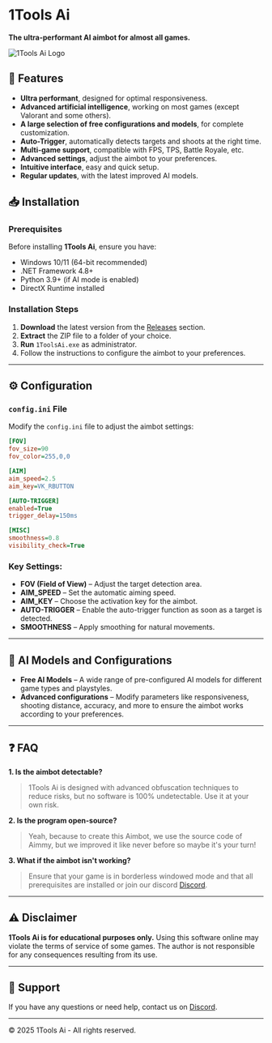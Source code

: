 # 1Tools Ai  
**The ultra-performant AI aimbot for almost all games.**  

![1Tools Ai Logo]((https://cdn.discordapp.com/icons/1327763641206050949/063f34dfabd88defe49f71826d750d0c?size=256.png))  

## 🚀 Features  

- **Ultra performant**, designed for optimal responsiveness.  
- **Advanced artificial intelligence**, working on most games (except Valorant and some others).  
- **A large selection of free configurations and models**, for complete customization.  
- **Auto-Trigger**, automatically detects targets and shoots at the right time.  
- **Multi-game support**, compatible with FPS, TPS, Battle Royale, etc.  
- **Advanced settings**, adjust the aimbot to your preferences.  
- **Intuitive interface**, easy and quick setup.  
- **Regular updates**, with the latest improved AI models.  

## 📥 Installation  

### Prerequisites  

Before installing **1Tools Ai**, ensure you have:  
- Windows 10/11 (64-bit recommended)  
- .NET Framework 4.8+  
- Python 3.9+ (if AI mode is enabled)  
- DirectX Runtime installed  

### Installation Steps  

1. **Download** the latest version from the [Releases](https://github.com/your-repo/releases) section.  
2. **Extract** the ZIP file to a folder of your choice.  
3. **Run** `1ToolsAi.exe` as administrator.  
4. Follow the instructions to configure the aimbot to your preferences.  

---

## ⚙️ Configuration  

### `config.ini` File  

Modify the `config.ini` file to adjust the aimbot settings:  

```ini
[FOV]
fov_size=90
fov_color=255,0,0

[AIM]
aim_speed=2.5
aim_key=VK_RBUTTON

[AUTO-TRIGGER]
enabled=True
trigger_delay=150ms

[MISC]
smoothness=0.8
visibility_check=True
```

### Key Settings:  

- **FOV (Field of View)** – Adjust the target detection area.  
- **AIM_SPEED** – Set the automatic aiming speed.  
- **AIM_KEY** – Choose the activation key for the aimbot.  
- **AUTO-TRIGGER** – Enable the auto-trigger function as soon as a target is detected.  
- **SMOOTHNESS** – Apply smoothing for natural movements.  

---

## 🧠 AI Models and Configurations  

- **Free AI Models** – A wide range of pre-configured AI models for different game types and playstyles.  
- **Advanced configurations** – Modify parameters like responsiveness, shooting distance, accuracy, and more to ensure the aimbot works according to your preferences.  

---

## ❓ FAQ  

**1. Is the aimbot detectable?**  
> 1Tools Ai is designed with advanced obfuscation techniques to reduce risks, but no software is 100% undetectable. Use it at your own risk.  

**2. Is the program open-source?**  
> Yeah, because to create this Aimbot, we use the source code of Aimmy, but we improved it like never before so maybe it's your turn!

**3. What if the aimbot isn't working?**  
> Ensure that your game is in borderless windowed mode and that all prerequisites are installed or join our discord [Discord](https://discord.gg/7kjKeFnRFX).

---

## ⚠️ Disclaimer  

**1Tools Ai is for educational purposes only.** Using this software online may violate the terms of service of some games. The author is not responsible for any consequences resulting from its use.  

---

## 📧 Support  

If you have any questions or need help, contact us on [Discord](https://discord.gg/7kjKeFnRFX).  

---

© 2025 1Tools Ai - All rights reserved.
